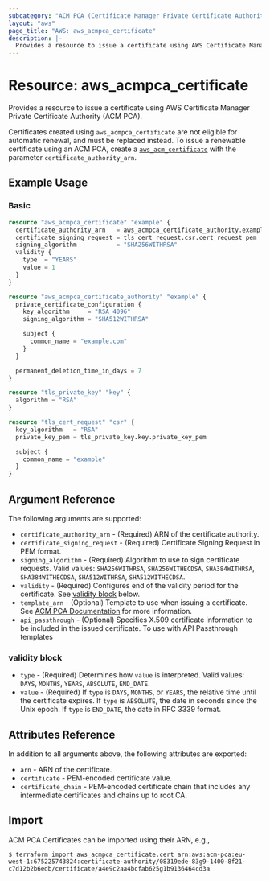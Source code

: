 ```yaml
---
subcategory: "ACM PCA (Certificate Manager Private Certificate Authority)"
layout: "aws"
page_title: "AWS: aws_acmpca_certificate"
description: |-
  Provides a resource to issue a certificate using AWS Certificate Manager Private Certificate Authority (ACM PCA)
---
```


# Resource: aws_acmpca_certificate

Provides a resource to issue a certificate using AWS Certificate Manager Private Certificate Authority (ACM PCA).

Certificates created using `aws_acmpca_certificate` are not eligible for automatic renewal,
and must be replaced instead.
To issue a renewable certificate using an ACM PCA, create a [`aws_acm_certificate`](acm_certificate.html)
with the parameter `certificate_authority_arn`.

## Example Usage

### Basic

```terraform
resource "aws_acmpca_certificate" "example" {
  certificate_authority_arn   = aws_acmpca_certificate_authority.example.arn
  certificate_signing_request = tls_cert_request.csr.cert_request_pem
  signing_algorithm           = "SHA256WITHRSA"
  validity {
    type  = "YEARS"
    value = 1
  }
}

resource "aws_acmpca_certificate_authority" "example" {
  private_certificate_configuration {
    key_algorithm     = "RSA_4096"
    signing_algorithm = "SHA512WITHRSA"

    subject {
      common_name = "example.com"
    }
  }

  permanent_deletion_time_in_days = 7
}

resource "tls_private_key" "key" {
  algorithm = "RSA"
}

resource "tls_cert_request" "csr" {
  key_algorithm   = "RSA"
  private_key_pem = tls_private_key.key.private_key_pem

  subject {
    common_name = "example"
  }
}
```

## Argument Reference

The following arguments are supported:

* `certificate_authority_arn` - (Required) ARN of the certificate authority.
* `certificate_signing_request` - (Required) Certificate Signing Request in PEM format.
* `signing_algorithm` - (Required) Algorithm to use to sign certificate requests. Valid values: `SHA256WITHRSA`, `SHA256WITHECDSA`, `SHA384WITHRSA`, `SHA384WITHECDSA`, `SHA512WITHRSA`, `SHA512WITHECDSA`.
* `validity` - (Required) Configures end of the validity period for the certificate. See [validity block](#validity-block) below.
* `template_arn` - (Optional) Template to use when issuing a certificate.
  See [ACM PCA Documentation](https://docs.aws.amazon.com/privateca/latest/userguide/UsingTemplates.html) for more information.
* `api_passthrough` - (Optional) Specifies X.509 certificate information to be included in the issued certificate. To use with API Passthrough templates

### validity block

* `type` - (Required) Determines how `value` is interpreted. Valid values: `DAYS`, `MONTHS`, `YEARS`, `ABSOLUTE`, `END_DATE`.
* `value` - (Required) If `type` is `DAYS`, `MONTHS`, or `YEARS`, the relative time until the certificate expires. If `type` is `ABSOLUTE`, the date in seconds since the Unix epoch. If `type` is `END_DATE`, the  date in RFC 3339 format.

## Attributes Reference

In addition to all arguments above, the following attributes are exported:

* `arn` - ARN of the certificate.
* `certificate` - PEM-encoded certificate value.
* `certificate_chain` - PEM-encoded certificate chain that includes any intermediate certificates and chains up to root CA.

## Import

ACM PCA Certificates can be imported using their ARN, e.g.,

```
$ terraform import aws_acmpca_certificate.cert arn:aws:acm-pca:eu-west-1:675225743824:certificate-authority/08319ede-83g9-1400-8f21-c7d12b2b6edb/certificate/a4e9c2aa4bcfab625g1b9136464cd3a
```

<!-- cache-key: cdktf-0.17.0-pre.15 input-70c7281b0f199e703af2c06b31817e6e5ed6539fb304bd0f3e565fb91914b274 -->